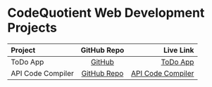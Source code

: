 # CodeQuotient Web Development Projects

| Project      | GitHub Repo | Live Link     |
| :---        |    :----:   |          ---: |
| ToDo App      | [GitHub](https://github.com/cenacrharsh/todo-app-cq)       | [ToDo App](https://cenacrharsh.github.io/todo-app-cq/)   |
| API Code Compiler   | [GitHub Repo](https://github.com/cenacrharsh/api-code-compiler-cq)        | [API Code Compiler](https://cenacrharsh.github.io/api-code-compiler-cq/)      |
